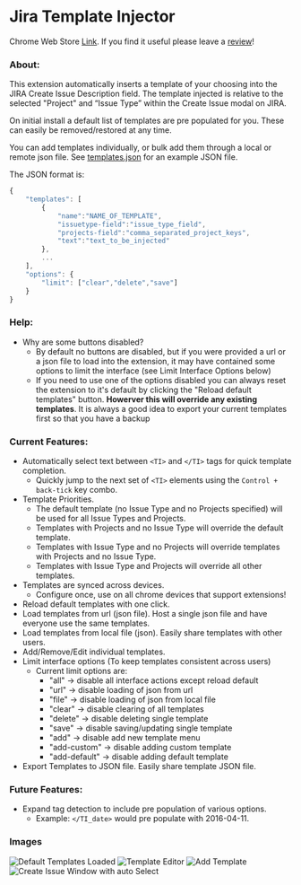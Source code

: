 # Jira Template Injector

Chrome Web Store [Link](https://chrome.google.com/webstore/detail/jira-template-injector/hmhpegjieopgbdmpocdmfkafjgcdmhha).
If you find it useful please leave a [review](https://chrome.google.com/webstore/detail/jira-template-injector/hmhpegjieopgbdmpocdmfkafjgcdmhha/reviews)!

### About:

This extension automatically inserts a template of your choosing into the JIRA Create Issue Description field. The template injected is relative to the selected "Project" and “Issue Type” within the Create Issue modal on JIRA.

On initial install a default list of templates are pre populated for you. These can easily be removed/restored at any time.

You can add templates individually, or bulk add them through a local or remote json file. See [templates.json](https://github.com/rdbrck/jira-description-extension/blob/master/src/data/templates.json) for an example JSON file.

The JSON format is:

```javascript
{
    "templates": [
        {
            "name":"NAME_OF_TEMPLATE",
            "issuetype-field":"issue_type_field",
            "projects-field":"comma_separated_project_keys",
            "text":"text_to_be_injected"
        },
        ...
    ],
    "options": {
        "limit": ["clear","delete","save"]
    }
}
```

### Help:

* Why are some buttons disabled?
    * By default no buttons are disabled, but if you were provided a url or a json file to load into the extension, it may have contained some options to limit the interface (see Limit Interface Options below)
    * If you need to use one of the options disabled you can always reset the extension to it's default by clicking the "Reload default templates" button. **Howerver this will override any existing templates**. It is always a good idea to export your current templates first so that you have a backup

### Current Features:

* Automatically select text between ```<TI>``` and ```</TI>``` tags for quick template completion.
  * Quickly jump to the next set of ```<TI>``` elements using the ```Control + back-tick``` key combo.
* Template Priorities.
  * The default template (no Issue Type and no Projects specified) will be used for all Issue Types and Projects.
  * Templates with Projects and no Issue Type will override the default template.
  * Templates with Issue Type and no Projects will override templates with Projects and no Issue Type.
  * Templates with Issue Type and Projects will override all other templates.
* Templates are synced across devices.
  * Configure once, use on all chrome devices that support extensions!
* Reload default templates with one click.
* Load templates from url (json file). Host a single json file and have everyone use the same templates.
* Load templates from local file (json). Easily share templates with other users.
* Add/Remove/Edit individual templates.
* Limit interface options (To keep templates consistent across users)
    * Current limit options are:
        * "all"         -> disable all interface actions except reload default
        * "url"         -> disable loading of json from url
        * "file"        -> disable loading of json from local file
        * "clear"       -> disable clearing of all templates
        * "delete"      -> disable deleting single template
        * "save"        -> disable saving/updating single template
        * "add"         -> disable add new template menu
        * "add-custom"  -> disable adding custom template
        * "add-default" -> disable adding default template
* Export Templates to JSON file. Easily share template JSON file.

### Future Features:

* Expand tag detection to include pre population of various options.
  * Example: ```</TI_date>``` would pre populate with 2016-04-11.

### Images
![Default Templates Loaded](https://cloud.githubusercontent.com/assets/6020196/17062770/2cb0d46e-4fe9-11e6-9f04-4daabe32537f.png "Default Templates") ![Template Editor](https://cloud.githubusercontent.com/assets/6020196/26463889/ab94d242-413a-11e7-8a01-661b5a370ac9.png "Template Editor") ![Add Template](https://cloud.githubusercontent.com/assets/6020196/26463883/a9e1dfb2-413a-11e7-9785-322872fe11eb.png "Add Template") ![Create Issue Window with auto Select](https://cloud.githubusercontent.com/assets/6020196/17062735/05e6618c-4fe9-11e6-8c9e-3a43c305c761.png "JIRA Create Issue")

